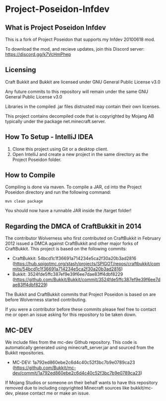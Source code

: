 # Project-Poseidon-Infdev
## What is Project Poseidon Infdev
This is a fork of Project Poseidon that supports my Infdev 20100618 mod.

To download the mod, and recieve updates, join this Discord server: https://discord.gg/k7VcHmPhep

## Licensing
Craft Bukkit and Bukkit are licensed under GNU General Public License v3.0

Any future commits to this repository will remain under the same GNU General Public License v3.0

Libraries in the compiled .jar files distrusted may contain their own licenses.

This project contains decompiled code that is copyrighted by Mojang AB typically under the package net.minecraft.server.

## How To Setup - IntelliJ IDEA

1. Clone this project using Git or a desktop client.
2. Open IntelliJ and create a new project in the same directory as the Project Poseidon folder.
   
## How to Compile

Compiling is done via maven. To compile a JAR, cd into the Project Poseidon directory and run the following command:

```
mvn clean package
```

You should now have a runnable JAR inside the /target folder!

## Regarding the DMCA of CraftBukkit in 2014
The contributor Wolverness who first contributed on CraftBukkit in February 2012 issued a DMCA against CraftBukkit and other major forks of CraftBukkit. 
This project is based on the following commits:

* CraftBukkit: 54bcd1c1f36691a714234e5ca2f30a20b3ad2816 (https://hub.spigotmc.org/stash/projects/SPIGOT/repos/craftbukkit/commits/54bcd1c1f36691a714234e5ca2f30a20b3ad2816) 
* Bukkit: 3524fde5ffc387ef9e39f6ee7dae83ff4dbf8229 (https://github.com/Bukkit/Bukkit/commit/3524fde5ffc387ef9e39f6ee7dae83ff4dbf8229)

The Bukkit and CraftBukkit commits that Project Poseidon is based on are before Wolverness started contributing.

If you were a contributor before these commits please feel free to contact me or open an issue asking for this repository to be taken down.

## MC-DEV
We include files from the mc-dev Github repository. This code is automatically generated using minecraft_server.jar and sourced from the Bukkit repositories.
* MC-DEV: 1a792ed860ebe2c6d4c40c52f3bc7b9e0789ca23 (https://github.com/Bukkit/mc-dev/commit/1a792ed860ebe2c6d4c40c52f3bc7b9e0789ca23)

If Mojang Studios or someone on their behalf wants to have this repository removed due to including copyrighted Minecraft sources like bukkit/mc-dev, please contact me or make an issue.

